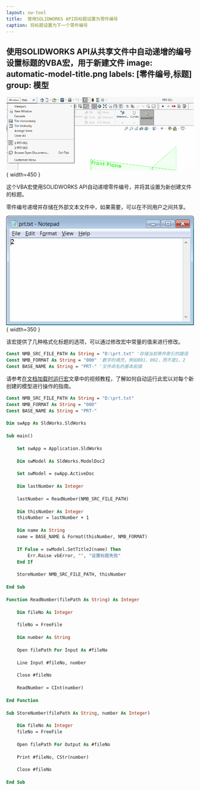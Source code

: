 ```yaml
---
layout: sw-tool
title:  使用SOLIDWORKS API将标题设置为零件编号
caption: 将标题设置为下一个零件编号
---
```

 使用SOLIDWORKS API从共享文件中自动递增的编号设置标题的VBA宏，用于新建文件
image: automatic-model-title.png
labels: [零件编号,标题]
group: 模型
---
![将模型标题设置为零件编号](automatic-model-title.png){ width=450 }

这个VBA宏使用SOLIDWORKS API自动递增零件编号，并将其设置为新创建文件的标题。

零件编号递增并存储在外部文本文件中，如果需要，可以在不同用户之间共享。

![文本文件中的当前零件编号值](part-number-storage-file.png){ width=350 }

该宏提供了几种格式化标题的选项，可以通过修改宏中常量的值来进行修改。

~~~ vb
Const NMB_SRC_FILE_PATH As String = "D:\prt.txt" '存储当前零件索引的路径
Const NMB_FORMAT As String = "000" '数字的填充，例如001、002，而不是1、2
Const BASE_NAME As String = "PRT-" '文件命名的基本前缀
~~~

请参考[在文档加载时运行宏](/docs/codestack/solidworks-api/application/documents/handle-document-load/)文章中的视频教程，了解如何自动运行此宏以对每个新创建的模型进行操作的指南。

~~~ vb
Const NMB_SRC_FILE_PATH As String = "D:\prt.txt"
Const NMB_FORMAT As String = "000"
Const BASE_NAME As String = "PRT-"

Dim swApp As SldWorks.SldWorks

Sub main()

    Set swApp = Application.SldWorks
        
    Dim swModel As SldWorks.ModelDoc2
        
    Set swModel = swApp.ActiveDoc
    
    Dim lastNumber As Integer
    
    lastNumber = ReadNumber(NMB_SRC_FILE_PATH)
    
    Dim thisNumber As Integer
    thisNumber = lastNumber + 1
    
    Dim name As String
    name = BASE_NAME & Format(thisNumber, NMB_FORMAT)
    
    If False = swModel.SetTitle2(name) Then
        Err.Raise vbError, "", "设置标题失败"
    End If
    
    StoreNumber NMB_SRC_FILE_PATH, thisNumber
    
End Sub

Function ReadNumber(filePath As String) As Integer
    
    Dim fileNo As Integer

    fileNo = FreeFile
    
    Dim number As String
    
    Open filePath For Input As #fileNo
        
    Line Input #fileNo, number
    
    Close #fileNo
    
    ReadNumber = CInt(number)
    
End Function

Sub StoreNumber(filePath As String, number As Integer)
    
    Dim fileNo As Integer
    fileNo = FreeFile
    
    Open filePath For Output As #fileNo
    
    Print #fileNo, CStr(number)
    
    Close #fileNo
    
End Sub
~~~